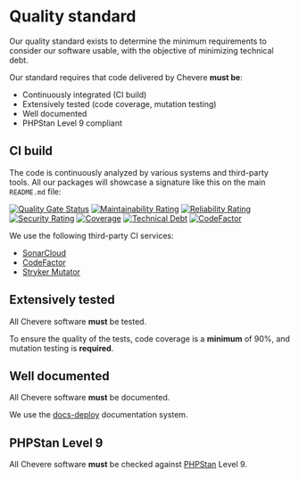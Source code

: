 # Quality standard

Our quality standard exists to determine the minimum requirements to consider our software usable, with the objective of minimizing technical debt.

Our standard requires that code delivered by Chevere **must be**:

* Continuously integrated (CI build)
* Extensively tested (code coverage, mutation testing)
* Well documented
* PHPStan Level 9 compliant

## CI build

The code is continuously analyzed by various systems and third-party tools. All our packages will showcase a signature like this on the main `README.md` file:

[![Quality Gate Status](https://sonarcloud.io/api/project_badges/measure?project=chevere_workflow&metric=alert_status)](https://sonarcloud.io/dashboard?id=chevere_workflow) [![Maintainability Rating](https://sonarcloud.io/api/project_badges/measure?project=chevere_workflow&metric=sqale_rating)](https://sonarcloud.io/dashboard?id=chevere_workflow) [![Reliability Rating](https://sonarcloud.io/api/project_badges/measure?project=chevere_workflow&metric=reliability_rating)](https://sonarcloud.io/dashboard?id=chevere_workflow) [![Security Rating](https://sonarcloud.io/api/project_badges/measure?project=chevere_workflow&metric=security_rating)](https://sonarcloud.io/dashboard?id=chevere_workflow) [![Coverage](https://sonarcloud.io/api/project_badges/measure?project=chevere_workflow&metric=coverage)](https://sonarcloud.io/dashboard?id=chevere_workflow) [![Technical Debt](https://sonarcloud.io/api/project_badges/measure?project=chevere_workflow&metric=sqale_index)](https://sonarcloud.io/dashboard?id=chevere_chevere) [![CodeFactor](https://www.codefactor.io/repository/github/chevere/chevere/badge)](https://www.codefactor.io/repository/github/chevere/chevere)

We use the following third-party CI services:

* [SonarCloud](https://sonarcloud.io/)
* [CodeFactor](https://www.codefactor.io/)
* [Stryker Mutator](https://stryker-mutator.io/)

## Extensively tested

All Chevere software **must** be tested.

To ensure the quality of the tests, code coverage is a **minimum** of 90%, and mutation testing is **required**.

## Well documented

All Chevere software **must** be documented.

We use the [docs-deploy](https://github.com/chevere/docs-deploy) documentation system.

## PHPStan Level 9

All Chevere software **must** be checked against [PHPStan](https://phpstan.org/) Level 9.
